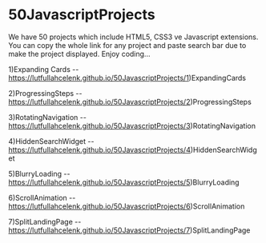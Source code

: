 # 50JavascriptProjects
We have 50 projects which include HTML5, CSS3 ve Javascript extensions. 
You can copy the whole link for any project and paste search bar due to make the project displayed.
Enjoy coding...

1)Expanding Cards -- https://lutfullahcelenk.github.io/50JavascriptProjects/1)ExpandingCards

2)ProgressingSteps -- https://lutfullahcelenk.github.io/50JavascriptProjects/2)ProgressingSteps

3)RotatingNavigation -- https://lutfullahcelenk.github.io/50JavascriptProjects/3)RotatingNavigation

4)HiddenSearchWidget -- https://lutfullahcelenk.github.io/50JavascriptProjects/4)HiddenSearchWidget

5)BlurryLoading -- https://lutfullahcelenk.github.io/50JavascriptProjects/5)BlurryLoading

6)ScrollAnimation -- https://lutfullahcelenk.github.io/50JavascriptProjects/6)ScrollAnimation

7)SplitLandingPage -- https://lutfullahcelenk.github.io/50JavascriptProjects/7)SplitLandingPage


